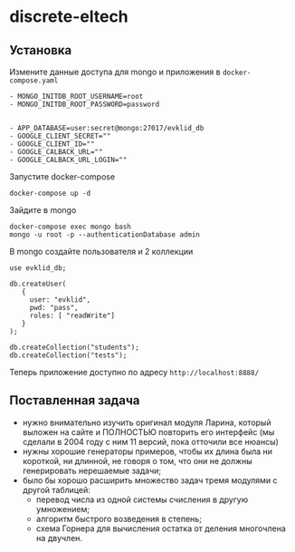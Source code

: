 # discrete-eltech

## Установка
Измените данные доступа для mongo и приложения в `docker-compose.yaml`
```
- MONGO_INITDB_ROOT_USERNAME=root
- MONGO_INITDB_ROOT_PASSWORD=password


- APP_DATABASE=user:secret@mongo:27017/evklid_db
- GOOGLE_CLIENT_SECRET=""
- GOOGLE_CLIENT_ID=""
- GOOGLE_CALBACK_URL=""
- GOOGLE_CALBACK_URL_LOGIN=""

```

Запустите docker-compose 
```
docker-compose up -d
```

Зайдите в mongo
```
docker-compose exec mongo bash
mongo -u root -p --authenticationDatabase admin
```

В mongo создайте пользователя и 2 коллекции
```
use evklid_db;

db.createUser(
   {
     user: "evklid",
     pwd: "pass",
     roles: [ "readWrite"]
   }
);

db.createCollection("students");
db.createCollection("tests");
```

Теперь приложение доступно по адресу `http://localhost:8888/`

## Поставленная задача
* нужно внимательно изучить оригинал модуля Ларина, который выложен на сайте и ПОЛНОСТЬЮ повторить его интерфейс (мы сделали в 2004 году с ним 11 версий, пока отточили все нюансы)
* нужны хорошие генераторы примеров, чтобы их длина была ни короткой, ни длинной, не говоря о том, что они не должны генерировать нерешаемые задачи;
* было бы хорошо расширить множество задач тремя модулями с другой таблицей:
  * перевод числа из одной системы счисления в другую умножением;
  * алгоритм быстрого возведения в степень;
  * схема Горнера для вычисления остатка от деления многочлена на двучлен.
